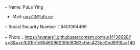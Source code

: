 – Name: PuLe Ying

- Mail: puyi13@bth.se

– Social Security Number：9401064499

– Photo：https://avatars1.githubusercontent.com/u/14136628?v=3&u=efb01fc1e6546096230bf8363c0dc423be2bd991&s=140
